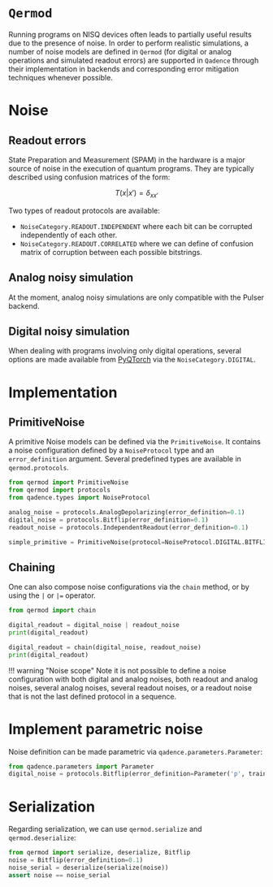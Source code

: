 # `Qermod`

Running programs on NISQ devices often leads to partially useful results due to the presence of noise.
In order to perform realistic simulations, a number of noise models are defined in `Qermod` (for digital or analog operations and simulated readout errors) are supported in `Qadence` through their implementation in backends and
corresponding error mitigation techniques whenever possible.

# Noise

## Readout errors

State Preparation and Measurement (SPAM) in the hardware is a major source of noise in the execution of
quantum programs. They are typically described using confusion matrices of the form:

$$
T(x|x')=\delta_{xx'}
$$

Two types of readout protocols are available:

- `NoiseCategory.READOUT.INDEPENDENT` where each bit can be corrupted independently of each other.
- `NoiseCategory.READOUT.CORRELATED` where we can define of confusion matrix of corruption between each
possible bitstrings.


## Analog noisy simulation

At the moment, analog noisy simulations are only compatible with the Pulser backend.

## Digital noisy simulation

When dealing with programs involving only digital operations, several options are made available from [PyQTorch](https://pasqal-io.github.io/pyqtorch/latest/noise/) via the `NoiseCategory.DIGITAL`.

# Implementation

## PrimitiveNoise

A primitive Noise models can be defined via the `PrimitiveNoise`. It contains a noise configuration
defined by a `NoiseProtocol` type and an `error_definition` argument. Several predefined types are available in `qermod.protocols`.

```python exec="on" source="material-block" session="noise" result="json"
from qermod import PrimitiveNoise
from qermod import protocols
from qadence.types import NoiseProtocol

analog_noise = protocols.AnalogDepolarizing(error_definition=0.1)
digital_noise = protocols.Bitflip(error_definition=0.1)
readout_noise = protocols.IndependentReadout(error_definition=0.1)

simple_primitive = PrimitiveNoise(protocol=NoiseProtocol.DIGITAL.BITFLIP, error_definition=0.1)
```

## Chaining

One can also compose noise configurations via the `chain` method, or by using the `|` or `|=` operator.

```python exec="on" source="material-block" session="noise" result="json"
from qermod import chain

digital_readout = digital_noise | readout_noise
print(digital_readout)

digital_readout = chain(digital_noise, readout_noise)
print(digital_readout)
```

!!! warning "Noise scope"
    Note it is not possible to define a noise configuration with both digital and analog noises, both readout and analog noises, several analog noises, several readout noises, or a readout noise that is not the last defined protocol in a sequence.

# Implement parametric noise

Noise definition can be made parametric via `qadence.parameters.Parameter`:


```python exec="on" source="material-block" session="noise" result="json"
from qadence.parameters import Parameter
digital_noise = protocols.Bitflip(error_definition=Parameter('p', trainable=True))
```
# Serialization

Regarding serialization, we can use `qermod.serialize` and `qermod.deserialize`:

```python exec="on" source="material-block" session="noise" result="json"
from qermod import serialize, deserialize, Bitflip
noise = Bitflip(error_definition=0.1)
noise_serial = deserialize(serialize(noise))
assert noise == noise_serial
```
